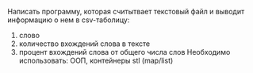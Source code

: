 Написать программу, которая считытвает текстовый файл и выводит информацию о нем в csv-таболицу:
1) слово
2) количество вхождений слова  в тексте
3) процент вхождений слова от общего числа слов
Необходимо использовать: ООП, контейнеры stl (map/list)
